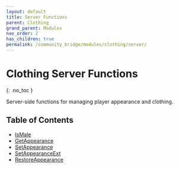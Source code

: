 ```yaml
---
layout: default
title: Server Functions
parent: Clothing
grand_parent: Modules
nav_order: 2
has_children: true
permalink: /community_bridge/modules/clothing/server/
---
```


# Clothing Server Functions
{: .no_toc }

Server-side functions for managing player appearance and clothing.

## Table of Contents

- [IsMale](server/IsMale.md)
- [GetAppearance](server/GetAppearance.md)
- [SetAppearance](server/SetAppearance.md)
- [SetAppearanceExt](server/SetAppearanceExt.md)
- [RestoreAppearance](server/RestoreAppearance.md)
